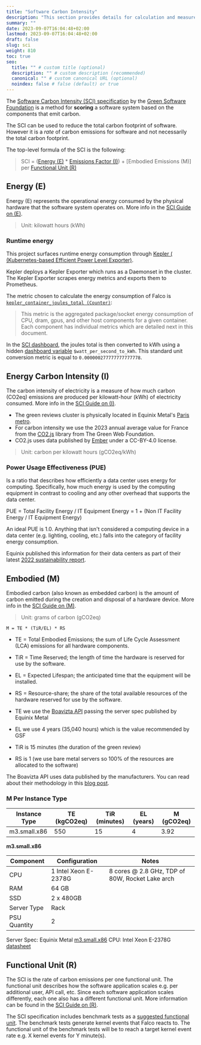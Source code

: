 ```yaml
---
title: "Software Carbon Intensity"
description: "This section provides details for calculation and measurement of Software Carbon Intensity (SCI) specification."
summary: ""
date: 2023-09-07T16:04:48+02:00
lastmod: 2023-09-07T16:04:48+02:00
draft: false
slug: sci
weight: 810
toc: true
seo:
  title: "" # custom title (optional)
  description: "" # custom description (recommended)
  canonical: "" # custom canonical URL (optional)
  noindex: false # false (default) or true
---
```


The [Software Carbon Intensity (SCI) specification][1] by the [Green Software Foundation](https://greensoftware.foundation) is a method for **scoring** a software system based on the components that emit carbon.

The SCI can be used to reduce the total carbon footprint of software. However it is a _rate_ of carbon emissions for software and not necessarily the total carbon footprint.

The top-level formula of the SCI is the following:

> SCI = ([Energy (E)](#energy-e) * [Emissions Factor (I)](#energy-carbon-intensity-i)) + [Embodied Emissions (M)] per [Functional Unit (R)][5]

## Energy (E)

Energy (E) represents the operational energy consumed by the physical hardware that the software system operates on. More info in the [SCI Guide on (E)][2].

> Unit: kilowatt hours (kWh)

### Runtime energy

This project surfaces runtime energy consumption through [Kepler ( (Kubernetes-based Efficient Power Level Exporter)](https://github.com/sustainable-computing-io/kepler).

Kepler deploys a Kepler Exporter which runs as a Daemonset in the cluster. The Kepler Exporter scrapes energy metrics and exports them to Prometheus.

The metric chosen to calculate the energy consumption of Falco is [`kepler_container_joules_total (Counter)`](https://sustainable-computing.io/design/metrics):

> This metric is the aggregated package/socket energy consumption of CPU, dram, gpus, and other host components for a given container. Each component has individual metrics which are detailed next in this document.

In the [SCI dashboard](https://github.com/cncf-tags/green-reviews-tooling/blob/3a6266ceae99f40aaa367174ffb899385caf1d50/clusters/base/falco-sci.yaml#L505), the joules total is then converted to kWh using a hidden [dashboard variable](https://grafana.com/docs/grafana/latest/dashboards/variables) `$watt_per_second_to_kWh`. This standard unit conversion metric is equal to `0.000000277777777777778`.

## Energy Carbon Intensity (I)

The carbon intensity of electricity is a measure of how much carbon (CO2eq) emissions are produced per kilowatt-hour (kWh) of electricity consumed. More info in the [SCI Guide on (I)][3].

- The green reviews cluster is physically located in Equinix Metal's [Paris metro](https://deploy.equinix.com/locations).
- For carbon intensity we use the 2023 annual average value for France from the [CO2.js](https://github.com/thegreenwebfoundation/co2.js/blob/main/data/output/average-intensities.json#L422-L427) library from The Green Web Foundation.
- CO2.js uses data published by [Ember](https://ember-climate.org/data) under a CC-BY-4.0 license.

> Unit: carbon per kilowatt hours (gCO2eq/kWh)

### Power Usage Effectiveness (PUE)

Is a ratio that describes how efficiently a data center uses energy for computing. Specifically, how much energy is used by the computing equipment in contrast to cooling and any other overhead that supports the data center.

PUE = Total Facility Energy / IT Equipment Energy =  1 + (Non IT Facility Energy / IT Equipment Energy)

An ideal PUE is 1.0. Anything that isn't considered a computing device in a data center (e.g. lighting, cooling, etc.) falls into the category of facility energy consumption.

Equinix published this information for their data centers as part of their latest [2022 sustainability report](https://sustainability.equinix.com/wp-content/uploads/2023/05/Equinix-Inc.-2022-Sustainability-Report-Highlights-1.pdf).

## Embodied (M)

Embodied carbon (also known as embedded carbon) is the amount of carbon emitted during the creation and disposal of a hardware device. More info in the [SCI Guide on (M)][4].

> Unit: grams of carbon (gCO2eq)

```M = TE * (TiR/EL) * RS```

- TE = Total Embodied Emissions; the sum of Life Cycle Assessment (LCA) emissions for all hardware components.
- TiR = Time Reserved; the length of time the hardware is reserved for use by the software.
- EL = Expected Lifespan; the anticipated time that the equipment will be installed.
- RS = Resource-share; the share of the total available resources of the hardware reserved for use by the software.

- TE we use the [Boavizta API](https://doc.api.boavizta.org) passing the server spec published by Equinix Metal
- EL we use 4 years (35,040 hours) which is the value recommended by GSF
- TiR is 15 minutes (the duration of the green review)
- RS is 1 (we use bare metal servers so 100% of the resources are allocated to the software)

The Boavizta API uses data published by the manufacturers. You can read about their methodology in this [blog post](https://www.boavizta.org/en/blog/empreinte-de-la-fabrication-d-un-serveur).

### M Per Instance Type

| Instance Type	| TE (kgCO2eq) | TiR (minutes) | EL (years) | M (gCO2eq) |
|---------------|--------------|---------------|------------|------------|
| m3.small.x86  | 550          | 15            | 4          |	3.92     |

**m3.small.x86**

| Component   | Configuration        | Notes                                           |
|-------------|----------------------|-------------------------------------------------|
| CPU         | 1 Intel Xeon E-2378G | 8 cores @ 2.8 GHz, TDP of 80W, Rocket Lake arch |
| RAM         | 64 GB                |                                                 |
| SSD         | 2 x 480GB            |                                                 |
| Server Type | Rack                 |                                                 |
| PSU Quantity| 2                    |                                                 |

Server Spec: Equinix Metal [m3.small.x86](https://deploy.equinix.com/product/servers/m3-small)
CPU: Intel Xeon E-2378G [datasheet](https://www.intel.com/content/www/us/en/products/sku/212262/intel-xeon-e2378g-processor-16m-cache-2-80-ghz/specifications.html)

## Functional Unit (R)

The SCI is the rate of carbon emissions per one functional unit. The functional unit describes how the software application scales e.g. per additional user, API call, etc. Since each software application scales differently, each one also has a different functional unit. More information can be found in the [SCI Guide on (R)][5].

The SCI specification includes benchmark tests as a [suggested functional unit](https://sci.greensoftware.foundation/#functional-unit). The benchmark tests generate kernel events that Falco reacts to. The functional unit of the benchmark tests will be to reach a target kernel event rate e.g. X kernel events for Y minute(s).

<!-- Sources -->
[1]: https://sci.greensoftware.foundation
[2]: https://sci-guide.greensoftware.foundation/E
[3]: https://sci-guide.greensoftware.foundation/I
[4]: https://sci-guide.greensoftware.foundation/M
[5]: https://sci-guide.greensoftware.foundation/R
